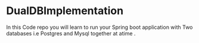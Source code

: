 # DualDBImplementation
 In this Code repo you will learn to run your Spring boot application with Two databases i.e Postgres and Mysql together at atime .

